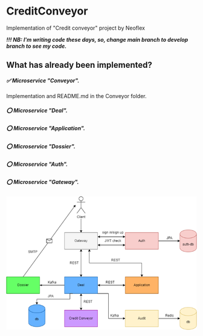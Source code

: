 # CreditConveyor
Implementation of "Credit conveyor" project by Neoflex

***!!! NB: I'm writing code these days, so, change main branch to develop branch to see my code.***

## What has already been implemented?

##### :white_check_mark: Microservice "Conveyor".   
Implementation and README.md in the Conveyor folder.   
##### :o: Microservice "Deal".   
##### :o: Microservice "Application".   
##### :o: Microservice "Dossier".   
##### :o: Microservice "Auth".   
##### :o: Microservice "Gateway".   

![Architecture](https://github.com/AnastasiyaPesto/CreditConveyor/blob/main/Images/Architecture.png)
